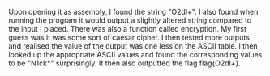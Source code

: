 Upon opening it as assembly, I found the string "O2dl+".
I also found when running the program it would output a slightly
altered string compared to the input I placed. There was also a function
called encryption. My first guess was it was some sort of caesar cipher.
I then tested more outputs and realised the value of the output was one less
on the ASCII table. I then looked up the appropriate ASCII values and found
the corresponding values to be "N1ck*" surprisingly. It then also outputted
the flag flag{O2dl+}.
